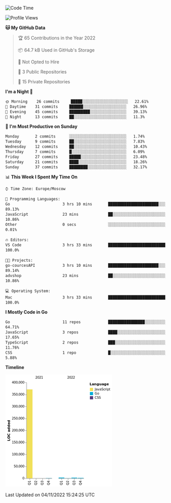 <!--START_SECTION:waka-->
![Code Time](http://img.shields.io/badge/Code%20Time-436%20hrs-blue)

![Profile Views](http://img.shields.io/badge/Profile%20Views-1-blue)

**🐱 My GitHub Data** 

> 🏆 65 Contributions in the Year 2022
 > 
> 📦 64.7 kB Used in GitHub's Storage 
 > 
> 🚫 Not Opted to Hire
 > 
> 📜 3 Public Repositories 
 > 
> 🔑 15 Private Repositories  
 > 
**I'm a Night 🦉** 

```text
🌞 Morning    26 commits     █████░░░░░░░░░░░░░░░░░░░░   22.61% 
🌆 Daytime    31 commits     ██████░░░░░░░░░░░░░░░░░░░   26.96% 
🌃 Evening    45 commits     █████████░░░░░░░░░░░░░░░░   39.13% 
🌙 Night      13 commits     ██░░░░░░░░░░░░░░░░░░░░░░░   11.3%

```
📅 **I'm Most Productive on Sunday** 

```text
Monday       2 commits      ░░░░░░░░░░░░░░░░░░░░░░░░░   1.74% 
Tuesday      9 commits      ██░░░░░░░░░░░░░░░░░░░░░░░   7.83% 
Wednesday    12 commits     ██░░░░░░░░░░░░░░░░░░░░░░░   10.43% 
Thursday     7 commits      █░░░░░░░░░░░░░░░░░░░░░░░░   6.09% 
Friday       27 commits     █████░░░░░░░░░░░░░░░░░░░░   23.48% 
Saturday     21 commits     ████░░░░░░░░░░░░░░░░░░░░░   18.26% 
Sunday       37 commits     ████████░░░░░░░░░░░░░░░░░   32.17%

```


📊 **This Week I Spent My Time On** 

```text
⌚︎ Time Zone: Europe/Moscow

💬 Programming Languages: 
Go                       3 hrs 10 mins       ██████████████████████░░░   89.13% 
JavaScript               23 mins             ██░░░░░░░░░░░░░░░░░░░░░░░   10.86% 
Other                    0 secs              ░░░░░░░░░░░░░░░░░░░░░░░░░   0.01%

🔥 Editors: 
VS Code                  3 hrs 33 mins       █████████████████████████   100.0%

🐱‍💻 Projects: 
go-courcesAPI            3 hrs 10 mins       ██████████████████████░░░   89.14% 
advshop                  23 mins             ██░░░░░░░░░░░░░░░░░░░░░░░   10.86%

💻 Operating System: 
Mac                      3 hrs 33 mins       █████████████████████████   100.0%

```

**I Mostly Code in Go** 

```text
Go                       11 repos            ████████████████░░░░░░░░░   64.71% 
JavaScript               3 repos             ████░░░░░░░░░░░░░░░░░░░░░   17.65% 
TypeScript               2 repos             ███░░░░░░░░░░░░░░░░░░░░░░   11.76% 
CSS                      1 repo              █░░░░░░░░░░░░░░░░░░░░░░░░   5.88%

```


**Timeline**

![Chart not found](https://raw.githubusercontent.com/jeezft/jeezft/main/charts/bar_graph.png) 


 Last Updated on 04/11/2022 15:24:25 UTC
<!--END_SECTION:waka-->
